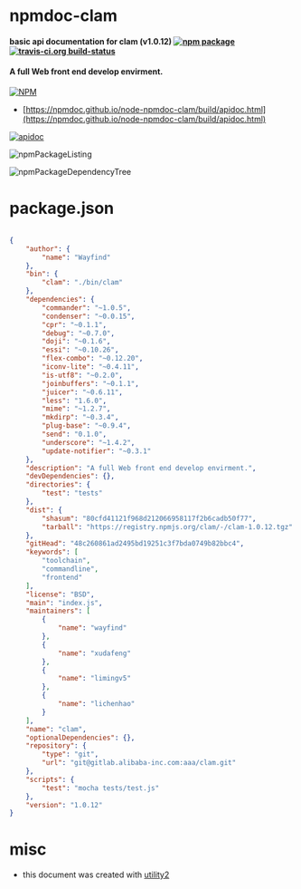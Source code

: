 # npmdoc-clam

#### basic api documentation for  clam (v1.0.12)  [![npm package](https://img.shields.io/npm/v/npmdoc-clam.svg?style=flat-square)](https://www.npmjs.org/package/npmdoc-clam) [![travis-ci.org build-status](https://api.travis-ci.org/npmdoc/node-npmdoc-clam.svg)](https://travis-ci.org/npmdoc/node-npmdoc-clam)

#### A full Web front end develop envirment.

[![NPM](https://nodei.co/npm/clam.png?downloads=true&downloadRank=true&stars=true)](https://www.npmjs.com/package/clam)

- [https://npmdoc.github.io/node-npmdoc-clam/build/apidoc.html](https://npmdoc.github.io/node-npmdoc-clam/build/apidoc.html)

[![apidoc](https://npmdoc.github.io/node-npmdoc-clam/build/screenCapture.buildCi.browser.%252Ftmp%252Fbuild%252Fapidoc.html.png)](https://npmdoc.github.io/node-npmdoc-clam/build/apidoc.html)

![npmPackageListing](https://npmdoc.github.io/node-npmdoc-clam/build/screenCapture.npmPackageListing.svg)

![npmPackageDependencyTree](https://npmdoc.github.io/node-npmdoc-clam/build/screenCapture.npmPackageDependencyTree.svg)



# package.json

```json

{
    "author": {
        "name": "Wayfind"
    },
    "bin": {
        "clam": "./bin/clam"
    },
    "dependencies": {
        "commander": "~1.0.5",
        "condenser": "~0.0.15",
        "cpr": "~0.1.1",
        "debug": "~0.7.0",
        "doji": "~0.1.6",
        "essi": "~0.10.26",
        "flex-combo": "~0.12.20",
        "iconv-lite": "~0.4.11",
        "is-utf8": "~0.2.0",
        "joinbuffers": "~0.1.1",
        "juicer": "~0.6.11",
        "less": "1.6.0",
        "mime": "~1.2.7",
        "mkdirp": "~0.3.4",
        "plug-base": "~0.9.4",
        "send": "0.1.0",
        "underscore": "~1.4.2",
        "update-notifier": "~0.3.1"
    },
    "description": "A full Web front end develop envirment.",
    "devDependencies": {},
    "directories": {
        "test": "tests"
    },
    "dist": {
        "shasum": "80cfd41121f968d212066958117f2b6cadb50f77",
        "tarball": "https://registry.npmjs.org/clam/-/clam-1.0.12.tgz"
    },
    "gitHead": "48c260861ad2495bd19251c3f7bda0749b82bbc4",
    "keywords": [
        "toolchain",
        "commandline",
        "frontend"
    ],
    "license": "BSD",
    "main": "index.js",
    "maintainers": [
        {
            "name": "wayfind"
        },
        {
            "name": "xudafeng"
        },
        {
            "name": "limingv5"
        },
        {
            "name": "lichenhao"
        }
    ],
    "name": "clam",
    "optionalDependencies": {},
    "repository": {
        "type": "git",
        "url": "git@gitlab.alibaba-inc.com:aaa/clam.git"
    },
    "scripts": {
        "test": "mocha tests/test.js"
    },
    "version": "1.0.12"
}
```



# misc
- this document was created with [utility2](https://github.com/kaizhu256/node-utility2)
